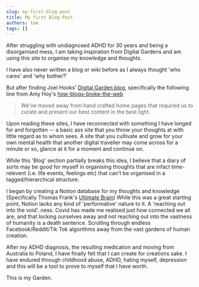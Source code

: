 ```yaml
---
slug: my-first-blog-post
title: My first Blog Post
authors: tom
tags: []
---
```


After struggling with undiagnosed ADHD for 30 years and being a disorganised mess, I am taking inspiration from Digital Gardens and am using this site to organise my knowledge and thoughts.

I have also never written a blog or wiki before as I always thought 'who cares' and 'why bother?'

But after finding Joel Hooks' [Digital Garden blog](https://joelhooks.com/digital-garden/), specifically the following line from Amy Hoy's [how-blogs-broke-the-web](https://stackingthebricks.com/how-blogs-broke-the-web/)

> We've moved away from hand crafted home pages that required us to curate and present our best content in the best light.

Upon reading these sites, I have reconnected with something I have longed for and forgotten -- a basic ass site that you throw your thoughts at with little regard as to whom sees.
A site that you cultivate and grow for your own mental health that another digital traveller may come across for a minute or so, glance at it for a moment and continue on.

While this 'Blog' section partially breaks this idea, I believe that a diary of sorts may be good for myself in organising thoughts that are infact time-relevent (i.e. life events, feelings etc) that can't be organised in a tagged/hierarchical structure.

I began by creating a Notion database for my thoughts and knowledge (Specifically Thomas Frank's [Ultimate Brain](https://www.notion.so/templates/ultimate-brain))
While this was a great starting point, Notion lacks any kind of 'performative' nature to it. A 'reaching out into the void'..ness.
Covid has made me realised just how connected we all are, and that locking ourselves away and not reaching out into the vastness of humanity is a death sentence.
Scrolling through endless Facebook/Reddit/Tik Tok algorithms away from the vast gardens of human creation.

After my ADHD diagnosis, the resulting medication and moving from Australia to Poland, I have finally felt that I can create for creations sake.
I have endured through childhood abuse, ADHD, hating myself, depression and this will be a tool to prove to myself that I have worth.

This is my Garden.